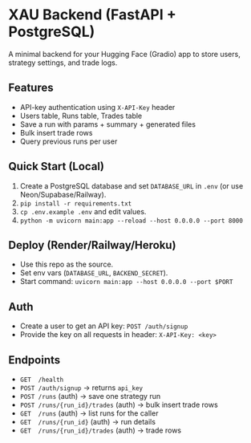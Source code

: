 # XAU Backend (FastAPI + PostgreSQL)

A minimal backend for your Hugging Face (Gradio) app to store users, strategy settings, and trade logs.

## Features
- API-key authentication using `X-API-Key` header
- Users table, Runs table, Trades table
- Save a run with params + summary + generated files
- Bulk insert trade rows
- Query previous runs per user

## Quick Start (Local)
1. Create a PostgreSQL database and set `DATABASE_URL` in `.env` (or use Neon/Supabase/Railway).
2. `pip install -r requirements.txt`
3. `cp .env.example .env` and edit values.
4. `python -m uvicorn main:app --reload --host 0.0.0.0 --port 8000`

## Deploy (Render/Railway/Heroku)
- Use this repo as the source.
- Set env vars (`DATABASE_URL`, `BACKEND_SECRET`).
- Start command: `uvicorn main:app --host 0.0.0.0 --port $PORT`

## Auth
- Create a user to get an API key: `POST /auth/signup`
- Provide the key on all requests in header: `X-API-Key: <key>`

## Endpoints
- `GET  /health`
- `POST /auth/signup` → returns `api_key`
- `POST /runs` (auth) → save one strategy run
- `POST /runs/{run_id}/trades` (auth) → bulk insert trade rows
- `GET  /runs` (auth) → list runs for the caller
- `GET  /runs/{run_id}` (auth) → run details
- `GET  /runs/{run_id}/trades` (auth) → trade rows
